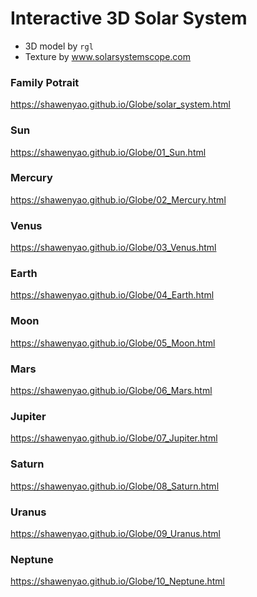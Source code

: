 # Interactive 3D Solar System

* 3D model by `rgl`
* Texture by www.solarsystemscope.com

### Family Potrait
https://shawenyao.github.io/Globe/solar_system.html

### Sun
https://shawenyao.github.io/Globe/01_Sun.html

### Mercury
https://shawenyao.github.io/Globe/02_Mercury.html

### Venus
https://shawenyao.github.io/Globe/03_Venus.html

### Earth
https://shawenyao.github.io/Globe/04_Earth.html

### Moon
https://shawenyao.github.io/Globe/05_Moon.html

### Mars
https://shawenyao.github.io/Globe/06_Mars.html

### Jupiter
https://shawenyao.github.io/Globe/07_Jupiter.html

### Saturn
https://shawenyao.github.io/Globe/08_Saturn.html

### Uranus
https://shawenyao.github.io/Globe/09_Uranus.html

### Neptune
https://shawenyao.github.io/Globe/10_Neptune.html

